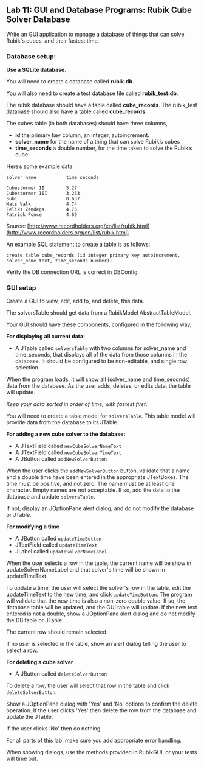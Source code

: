 ## Lab 11: GUI and Database Programs: Rubik Cube Solver Database   

Write an GUI application to manage a database of things that can solve Rubik's cubes, and their fastest time.

### Database setup:

**Use a SQLite database.**

You will need to create a database called **rubik.db**. 

You will also need to create a test database file called **rubik_test.db**.

The rubik database should have a table called **cube_records**.
The rubik_test database should also have a table called **cube_records**.
 
The cubes table (in both databases) should have three columns, 

* **id** the primary key column, an integer, autoincrement. 
* **solver_name** for the name of a thing that can solve Rubik’s cubes
* **time_seconds** a double number, for the time taken to solve the Rubik’s cube. 

Here’s some example data:

```
solver_name           time_seconds

Cubestormer II        5.27
Cubestormer III       3.253
Sub1                  0.637                      
Mats Valk             4.74
Feliks Zemdegs        4.73
Patrick Ponce         4.69
```


Source: [http://www.recordholders.org/en/list/rubik.html](http://www.recordholders.org/en/list/rubik.html)

An example SQL statement to create a table is as follows:

```
create table cube_records (id integer primary key autoincrement, solver_name text, time_seconds number);

```

Verify the DB connection URL is correct in DBConfig.

### GUI setup

Create a GUI to view, edit, add to, and delete, this data. 

The solversTable should get data from a RubikModel AbstractTableModel. 


Your GUI should have these components, configured in the following way,


**For displaying all current data:**

* A JTable called `solversTable` with two columns for solver_name and time_seconds, that displays all of the data from those columns in the database.  It should be configured to be non-editable, and single row selection.

When the program loads, it will show all (solver_name and time_seconds) data from the database. As the user adds, deletes, or edits data, the table will update.

*Keep your data sorted in order of time, with fastest first*.

You will need to create a table model for `solversTable`. This table model will provide data from the database to its JTable.

**For adding a new cube solver to the database:**

* A JTextField called `newCubeSolverNameText`
* A JTextField called `newCubeSolverTimeText`
* A JButton called `addNewSolverButton`

When the user clicks the `addNewSolverButton` button, validate that a name and a double time have been entered in the appropriate JTextBoxes. The time must be positive, and not zero. The name must be at least one character. Empty names are not acceptable. If so, add the data to the database and update `solversTable`. 

If not, display an JOptionPane alert dialog, and do not modify the database or JTable.

**For modifying a time**

* A JButton called `updateTimeButton`
* JTextField called `updateTimeText`
* JLabel called `updateSolverNameLabel`   

When the user selects a row in the table, the current name will be show in updateSolverNameLabel and that solver's time will be shown in updateTimeText. 
  
To update a time, the user will select the solver's row in the table, edit the updateTimeText to the new time, and click `updateTimeButton`. The program will validate that the new time is also a non-zero double value. If so, the database table will be updated, and the GUI table will update. If the new text entered is not a double, show a JOptionPane alert dialog and do not modify the DB table or JTable. 

The current row should remain selected. 

If no user is selected in the table, show an alert dialog telling the user to select a row. 

**For deleting a cube solver**

* A JButton called `deleteSolverButton`

To delete a row, the user will select that row in the table and click  `deleteSolverButton`.

Show a JOptionPane dialog with 'Yes' and 'No' options to confirm the delete operation. If the user clicks 'Yes' then delete the row from the database and update the JTable. 

If the user clicks 'No' then do nothing.


For all parts of this lab, make sure you add appropriate error handling. 

When showing dialogs, use the methods provided in RubikGUI, or your tests will time out. 
